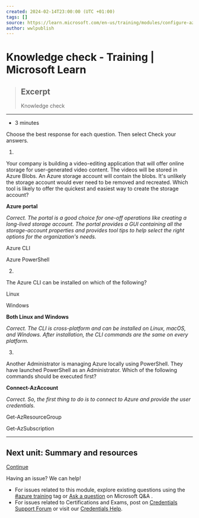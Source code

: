 ```yaml
---
created: 2024-02-14T23:00:00 (UTC +01:00)
tags: []
source: https://learn.microsoft.com/en-us/training/modules/configure-azure-resources-tools/8-knowledge-check
author: wwlpublish
---
```


# Knowledge check - Training | Microsoft Learn

> ## Excerpt
> Knowledge check

---
-   3 minutes

Choose the best response for each question. Then select Check your answers.

1.

Your company is building a video-editing application that will offer online storage for user-generated video content. The videos will be stored in Azure Blobs. An Azure storage account will contain the blobs. It's unlikely the storage account would ever need to be removed and recreated. Which tool is likely to offer the quickest and easiest way to create the storage account?

**Azure portal**

_Correct. The portal is a good choice for one-off operations like creating a long-lived storage account. The portal provides a GUI containing all the storage-account properties and provides tool tips to help select the right options for the organization's needs._

Azure CLI

Azure PowerShell

2.

The Azure CLI can be installed on which of the following?

Linux

Windows

**Both Linux and Windows**

_Correct. The CLI is cross-platform and can be installed on Linux, macOS, and Windows. After installation, the CLI commands are the same on every platform._

3.

Another Administrator is managing Azure locally using PowerShell. They have launched PowerShell as an Administrator. Which of the following commands should be executed first?

**Connect-AzAccount**

_Correct. So, the first thing to do is to connect to Azure and provide the user credentials._

Get-AzResourceGroup

Get-AzSubscription

___

## Next unit: Summary and resources

[Continue](https://learn.microsoft.com/en-us/training/modules/configure-azure-resources-tools/9-summary-resources/)

Having an issue? We can help!

-   For issues related to this module, explore existing questions using the [#azure training](https://aka.ms/azure-fundamentals-qna) tag or [Ask a question](https://aka.ms/qnaaztraining) on Microsoft Q&A .
-   For issues related to Certifications and Exams, post on [Credentials Support Forum](https://aka.ms/pilot-certifications-forums) or visit our [Credentials Help](https://aka.ms/pilot-cert-help).
